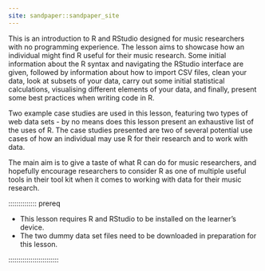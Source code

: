 ```yaml
---
site: sandpaper::sandpaper_site
---
```


This is an introduction to R and RStudio designed for music researchers with no programming experience. The lesson aims to showcase how an individual might find R useful for their music research. Some initial information about the R syntax and navigating the RStudio interface are given, followed by information about how to import CSV files, clean your data, look at subsets of your data, carry out some initial statistical calculations, visualising different elements of your data, and finally, present some best practices when writing code in R.

Two example case studies are used in this lesson, featuring two types of web data sets - by no means does this lesson present an exhaustive list of the uses of R. The case studies presented are two of several potential use cases of how an individual may use R for their research and to work with data.

The main aim is to give a taste of what R can do for music researchers, and hopefully encourage researchers to consider R as one of multiple useful tools in their tool kit when it comes to working with data for their music research. 

:::::::::::::: prereq

-	This lesson requires R and RStudio to be installed on the learner’s device. 
-	The two dummy data set files need to be downloaded in preparation for this lesson.

:::::::::::::::::::::::::




